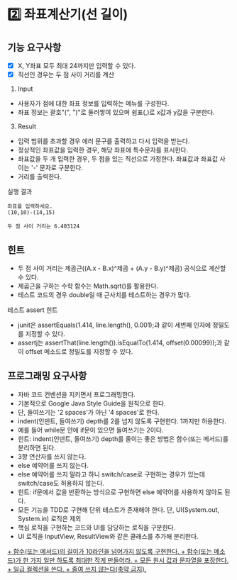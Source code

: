 # 2️⃣ 좌표계산기(선 길이)

## 기능 요구사항


+ [x] X, Y좌표 모두 최대 24까지만 입력할 수 있다.
+ [x] 직선인 경우는 두 점 사이 거리를 계산

1. Input
+ 사용자가 점에 대한 좌표 정보를 입력하는 메뉴를 구성한다.  
+ 좌표 정보는 괄호"(", ")"로 둘러쌓여 있으며 쉼표(,)로 x값과 y값을 구분한다.  

3. Result
+ 입력 범위를 초과할 경우 에러 문구를 출력하고 다시 입력을 받는다.  
+ 정상적인 좌표값을 입력한 경우, 해당 좌표에 특수문자를 표시한다.  
+ 좌표값을 두 개 입력한 경우, 두 점을 있는 직선으로 가정한다. 좌표값과 좌표값 사이는 '-' 문자로 구분한다.  
+ 거리를 출력한다.  

실행 결과
```
좌표를 입력하세요.
(10,10)-(14,15)
```

```
두 점 사이 거리는 6.403124
```

## 힌트
+ 두 점 사이 거리는 제곱근((A.x - B.x)^제곱 + (A.y - B.y)^제곱) 공식으로 계산할 수 있다.
+ 제곱근을 구하는 수학 함수는 Math.sqrt()를 활용한다.
+ 테스트 코드의 경우 double일 때 근사치를 테스트하는 경우가 많다.
 
 테스트 assert 힌트
+ junit은 assertEquals(1.414, line.length(), 0.001);과 같이 세번째 인자에 정밀도를 지정할 수 있다.
+ assertj는 assertThat(line.length()).isEqualTo(1.414, offset(0.00099));과 같이 offset 메소드로 정밀도를 지정할 수 있다.

## 프로그래밍 요구사항

+ 자바 코드 컨벤션을 지키면서 프로그래밍한다.  
+ 기본적으로 Google Java Style Guide을 원칙으로 한다.  
+ 단, 들여쓰기는 '2 spaces'가 아닌 '4 spaces'로 한다.  
+ indent(인덴트, 들여쓰기) depth를 2를 넘지 않도록 구현한다. 1까지만 허용한다.  
+ 예를 들어 while문 안에 if문이 있으면 들여쓰기는 2이다.  
+ 힌트: indent(인덴트, 들여쓰기) depth를 줄이는 좋은 방법은 함수(또는 메서드)를 분리하면 된다.  
+ 3항 연산자를 쓰지 않는다.  
+ else 예약어를 쓰지 않는다.  
+ else 예약어를 쓰지 말라고 하니 switch/case로 구현하는 경우가 있는데 switch/case도 허용하지   않는다.
+ 힌트: if문에서 값을 반환하는 방식으로 구현하면 else 예약어를 사용하지 않아도 된다.  
+ 모든 기능을 TDD로 구현해 단위 테스트가 존재해야 한다. 단, UI(System.out, System.in) 로직은   제외
+ 핵심 로직을 구현하는 코드와 UI를 담당하는 로직을 구분한다.  
+ UI 로직을 InputView, ResultView와 같은 클래스를 추가해 분리한다.  
<u>
+ 함수(또는 메서드)의 길이가 10라인을 넘어가지 않도록 구현한다.  
+ 함수(또는 메소드)가 한 가지 일만 하도록 최대한 작게 만들어라.  
+ 모든 원시 값과 문자열을 포장한다.  
+ 일급 컬렉션을 쓴다.  
+ 줄여 쓰지 않는다(축약 금지).</u>